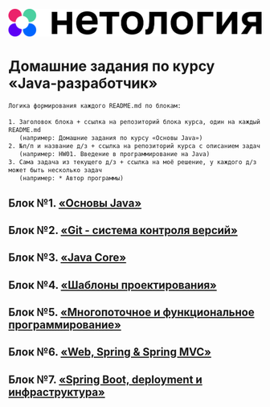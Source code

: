 ![](main_netology_logo.png)

# Домашние задания по курсу «Java-разработчик»

    Логика формирования каждого README.md по блокам:
    
    1. Заголовок блока + ссылка на репозиторий блока курса, один на каждый README.md
       (например: Домашние задания по курсу «Основы Java»)
    2. №п/п и название д/з + ссылка на репозиторий курса с описанием задач
       (например: HW01. Введение в программирование на Java)
    3. Сама задача из текущего д/з + ссылка на моё решение, у каждого д/з может быть несколько задач
       (например: * Автор программы)

## Блок №1. [«Основы Java»](src/main/java/ru/netology/basics)

## Блок №2. [«Git - система контроля версий»](src/main/java/ru/netology/git)

## Блок №3. [«Java Core»](src/main/java/ru/netology/core)

## Блок №4. [«Шаблоны проектирования»](src/main/java/ru/netology/patterns)

## Блок №5. [«Многопоточное и функциональное программирование»](src/main/java/ru/netology/multithreading)

## Блок №6. [«Web, Spring & Spring MVC»](src/main/java/ru/netology/web_spring_springmvc)

## Блок №7. [«Spring Boot, deployment и инфраструктура»](src/main/java/ru/netology/springboot_deployment_infrastructure)